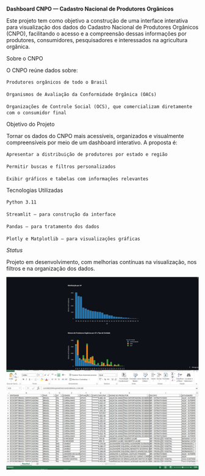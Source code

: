 **Dashboard CNPO — Cadastro Nacional de Produtores Orgânicos**

Este projeto tem como objetivo a construção de uma interface interativa para visualização dos dados do Cadastro Nacional de Produtores Orgânicos (CNPO), facilitando o acesso e a compreensão dessas informações por produtores, consumidores, pesquisadores e interessados na agricultura orgânica.

Sobre o CNPO

O CNPO reúne dados sobre:

    Produtores orgânicos de todo o Brasil

    Organismos de Avaliação da Conformidade Orgânica (OACs)

    Organizações de Controle Social (OCS), que comercializam diretamente com o consumidor final

Objetivo do Projeto

Tornar os dados do CNPO mais acessíveis, organizados e visualmente compreensíveis por meio de um dashboard interativo. A proposta é:

    Apresentar a distribuição de produtores por estado e região

    Permitir buscas e filtros personalizados

    Exibir gráficos e tabelas com informações relevantes

Tecnologias Utilizadas

    Python 3.11

    Streamlit — para construção da interface

    Pandas — para tratamento dos dados

    Plotly e Matplotlib — para visualizações gráficas

*Status*

Projeto em desenvolvimento, com melhorias contínuas na visualização, nos filtros e na organização dos dados.



![Image Error](image.jpg)

